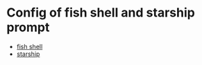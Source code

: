 # Config of fish shell and starship prompt

- [fish shell](https://fishshell.com/)
- [starship](https://starship.rs/)
